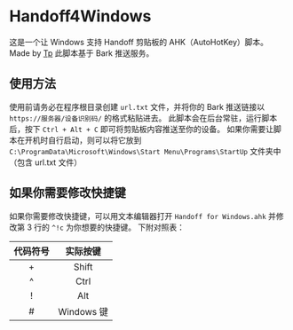 # Handoff4Windows
这是一个让 Windows 支持 Handoff 剪贴板的 AHK（AutoHotKey）脚本。
Made by [Tp](https://sspai.com/user/749322)
此脚本基于 Bark 推送服务。
## 使用方法
使用前请务必在程序根目录创建 `url.txt` 文件，并将你的 Bark 推送链接以 `https://服务器/设备识别码/` 的格式粘贴进去。
此脚本会在后台常驻，运行脚本后，按下 `Ctrl + Alt + C` 即可将剪贴板内容推送至你的设备。
如果你需要让脚本在开机时自行启动，则可以将它放到 `C:\ProgramData\Microsoft\Windows\Start Menu\Programs\StartUp` 文件夹中（包含 url.txt 文件）
## 如果你需要修改快捷键
如果你需要修改快捷键，可以用文本编辑器打开 `Handoff for Windows.ahk` 并修改第 3 行的 `^!c` 为你想要的快捷键。
下附对照表：

| 代码符号 | 实际按键 |
| :------: | :------: |
| + | Shift |
| ^ | Ctrl |
| ! | Alt |
| # | Windows 键 |